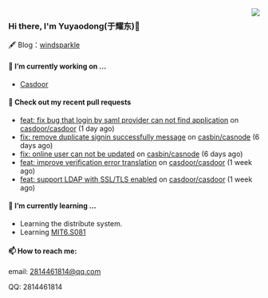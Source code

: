 <img align="right" src="https://github-readme-stats.vercel.app/api?username=leo220yuyaodog&show_icons=true&icon_color=805AD5&text_color=718096&bg_color=ffffff&hide_title=true" />

### Hi there, I'm Yuyaodong(于耀东)👋
🖋 Blog：[windsparkle](https://blog.windsparkle.top)
#### 🔭 I’m currently working on ...
- [Casdoor](https://github.com/casdoor)

#### 🔨 Check out my recent pull requests

- [feat: fix bug that login by saml provider can not find application](https://github.com/casdoor/casdoor/pull/1676) on [casdoor/casdoor](https://github.com/casdoor/casdoor) (1 day ago)
- [fix: remove duplicate signin successfully message](https://github.com/casbin/casnode/pull/571) on [casbin/casnode](https://github.com/casbin/casnode) (6 days ago)
- [fix: online user can not be updated](https://github.com/casbin/casnode/pull/570) on [casbin/casnode](https://github.com/casbin/casnode) (6 days ago)
- [feat: improve verification error translation](https://github.com/casdoor/casdoor/pull/1660) on [casdoor/casdoor](https://github.com/casdoor/casdoor) (1 week ago)
- [feat: support LDAP with SSL/TLS enabled](https://github.com/casdoor/casdoor/pull/1655) on [casdoor/casdoor](https://github.com/casdoor/casdoor) (1 week ago)

#### 🌱 I’m currently learning ...
- Learning the distribute system.
- Learning [MIT6.S081](https://pdos.csail.mit.edu/6.828/2021/schedule.html)

#### 📫 How to reach me:
email: 2814461814@qq.com

QQ: 2814461814
